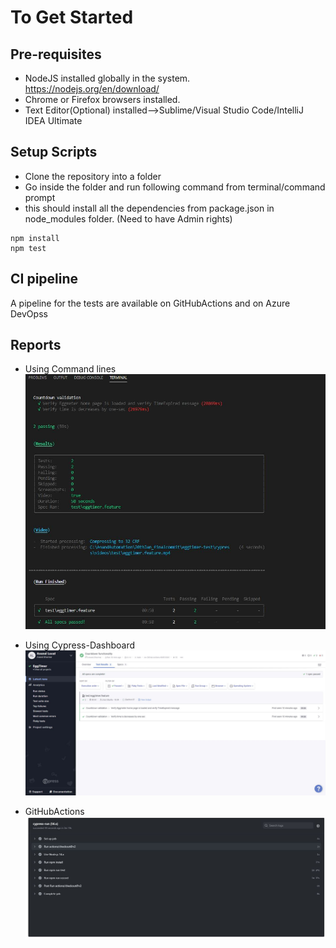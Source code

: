 # To Get Started

## Pre-requisites

- NodeJS installed globally in the system. https://nodejs.org/en/download/
- Chrome or Firefox browsers installed.
- Text Editor(Optional) installed-->Sublime/Visual Studio Code/IntelliJ IDEA Ultimate

## Setup Scripts

- Clone the repository into a folder
- Go inside the folder and run following command from terminal/command prompt
- this should install all the dependencies from package.json in node_modules folder. (Need to have Admin rights)

```
npm install
npm test
```

## CI pipeline

A pipeline for the tests are available on GitHubActions and on Azure DevOpss

## Reports

- Using Command lines
  ![extensionscreen](./artifacts/images/commandline_results.png)
  
- Using Cypress-Dashboard
  ![extensionscreen](./artifacts/images/cypress-dashboard.png)

- GitHubActions
  ![extensionscreen](./artifacts/images/githubAction.png)
